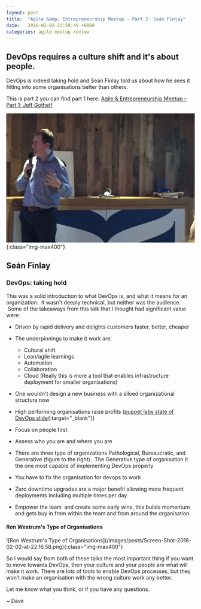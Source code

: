 ```yaml
---
layout: post
title:  "Agile &amp; Entrepreneurship Meetup - Part 2: Seán Finlay"
date:   2016-02-02 23:59:49 +0000
categories: agile meetup review
---
```


<h2>DevOps requires a culture shift and it's about people.</h2>

DevOps is indeed taking hold and Seán Finlay told us about how he sees it fitting into some organisations better than others.

This is part 2 you can find part 1 here: [Agile & Entrepreneurship Meetup – Part 1: Jeff Gothelf](/agile/meetup/review/2016/02/02/agile-and-entrepreneurship-meetup-jeff-gothelf/)



![Sean Finlay](/images/posts/Sean-Finlay.jpg){:class="img-max400"}


<h2>Seán Finlay</h2>
<h3>DevOps: taking hold</h3>

This was a solid introduction to what DevOps is, and what it means for an organization.  It wasn't deeply technical, but neither was the audience.  Some of the takeaways from this talk that I thought had significant value were:

* Driven by rapid delivery and delights customers faster, better, cheaper
* The underpinnings to make it work are:
    * Cultural shift
    * Lean/agile learnings
    * Automation
    * Collaboration
    * Cloud (Really this is more a tool that enables infrastructure deployment for smaller organisations)

* One wouldn't design a new business with a siloed organizational structure now
* High performing organisations raise profits ([puppet labs state of DevOps slide](http://www.slideshare.net/PuppetLabs/2015-state-of-devops-slideshare/4?src=clipshare){:target="_blank"})
* Focus on people first
* Assess who you are and where you are
* There are three type of organizations Pathological, Bureaucratic, and Generative (figure to the right).  The Generative type of organisation it the one most capable of implementing DevOps properly
* You have to fix the organisation for devops to work
* Zero downtime upgrades are a major benefit allowing more frequent deployments including multiple times per day
* Empower the team  and create some early wins, this builds momentum and gets buy in from within the team and from around the organisation.


<h4>Ron Westrum's Type of Organisations</h4>
![Ron Westrum's Type of Organisations](/images/posts/Screen-Shot-2016-02-02-at-22.16.58.png){:class="img-max400"}



So I would say from both of these talks the most important thing if you want to move towards DevOps, then your culture and your people are what will make it work.  There are lots of tools to enable DevOps processes, but they won’t make an organisation with the wrong culture work any better.

Let me know what you think, or if you have any questions.

~ Dave

